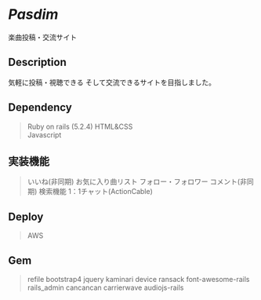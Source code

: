 
# *Pasdim*
楽曲投稿・交流サイト


## Description
気軽に投稿・視聴できる
そして交流できるサイトを目指しました。


## Dependency

>  Ruby on rails (5.2.4) 
>  HTML&CSS  
>  Javascript
>  


## 実装機能
>  いいね(非同期)
>  お気に入り曲リスト
>   フォロー・フォロワー
>  コメント(非同期)
>  検索機能
>  1：1チャット(ActionCable)

## Deploy
> AWS


## Gem
> refile
> bootstrap4
> jquery
> kaminari
> device
> ransack
> font-awesome-rails
> rails_admin
> cancancan
> carrierwave
> audiojs-rails

